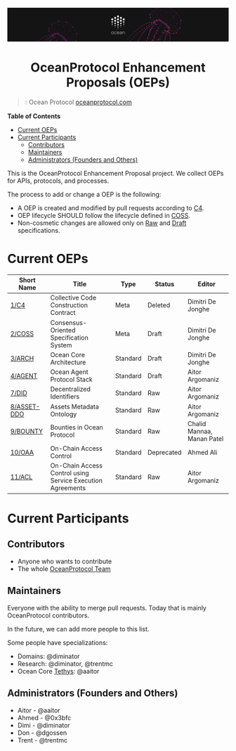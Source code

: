 [![banner](doc/img/repo-banner@2x.png)](https://oceanprotocol.com)

<h1 align="center">OceanProtocol Enhancement Proposals (OEPs)</h1>

> 💧 Ocean Protocol
> [oceanprotocol.com](https://oceanprotocol.com)

**Table of Contents**

   * [Current OEPs](#current-oeps)
   * [Current Participants](#current-participants)
      * [Contributors](#contributors)
      * [Maintainers](#maintainers)
      * [Administrators (Founders and Others)](#administrators-founders-and-others)


This is the OceanProtocol Enhancement Proposal project. We collect OEPs for APIs, protocols, and processes.

The process to add or change a OEP is the following:
- A OEP is created and modified by pull requests according to [C4](./1).
- OEP lifecycle SHOULD follow the lifecycle defined in [COSS](./2).
- Non-cosmetic changes are allowed only on [Raw](./2#raw-oeps) and [Draft](./2#draft-oeps) specifications.

# Current OEPs

Short Name       | Title                                             | Type         | Status     | Editor
-----------------|---------------------------------------------------|--------------|------------|-------
[1/C4](1)        | Collective Code Construction Contract             | Meta         | Deleted    | Dimitri De Jonghe
[2/COSS](2)      | Consensus-Oriented Specification System           | Meta         | Draft      | Dimitri De Jonghe
[3/ARCH](3)      | Ocean Core Architecture                           | Standard     | Draft      | Dimitri De Jonghe
[4/AGENT](4)     | Ocean Agent Protocol Stack                        | Standard     | Draft      | Aitor Argomaniz
[7/DID](7)       | Decentralized Identifiers                         | Standard     | Raw        | Aitor Argomaniz
[8/ASSET-DDO](8) | Assets Metadata Ontology                          | Standard     | Raw        | Aitor Argomaniz
[9/BOUNTY](9)    | Bounties in Ocean Protocol                        | Standard     | Raw        | Chalid Mannaa, Manan Patel
[10/OAA](10)     | On-Chain Access Control                           | Standard     | Deprecated | Ahmed Ali
[11/ACL](11)     | On-Chain Access Control using Service Execution Agreements | Standard | Raw   | Aitor Argomaniz

# Current Participants

## Contributors

- Anyone who wants to contribute
- The whole [OceanProtocol Team](https://github.com/orgs/oceanprotocol/people)

## Maintainers

Everyone with the ability to merge pull requests. Today that is mainly OceanProtocol contributors.

In the future, we can add more people to this list.

Some people have specializations:

- Domains: @diminator
- Research: @diminator, @trentmc
- Ocean Core [Tethys](https://github.com/oceanprotocol/ocean/projects/1): @aaitor

## Administrators (Founders and Others)

- Aitor - @aaitor
- Ahmed - @0x3bfc
- Dimi - @diminator
- Don - @dgossen
- Trent - @trentmc

